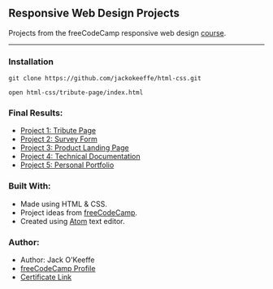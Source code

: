 ## Responsive Web Design Projects
Projects from the freeCodeCamp responsive web design [course](https://www.freecodecamp.org/learn/responsive-web-design/).
<hr>

### Installation
```
git clone https://github.com/jackokeeffe/html-css.git

open html-css/tribute-page/index.html
```
### Final Results:
- [Project 1: Tribute Page](https://codepen.io/jackokeeffe/pen/rNMYGLp)
- [Project 2: Survey Form](https://codepen.io/jackokeeffe/pen/eYdyyEN)
- [Project 3: Product Landing Page](https://codepen.io/jackokeeffe/pen/JjRpNqm)
- [Project 4: Technical Documentation](https://codepen.io/jackokeeffe/pen/wvzmRBe)
- [Project 5: Personal Portfolio](https://codepen.io/jackokeeffe/pen/XWjwwYb)

### Built With:
- Made using HTML & CSS.
- Project ideas from [freeCodeCamp](https://www.freecodecamp.org/learn/responsive-web-design/).
- Created using [Atom](https://atom.io) text editor.
  
### Author:
- Author: Jack O'Keeffe
- [freeCodeCamp Profile](https://www.freecodecamp.org/jackokeeffe)
- [Certificate Link](https://www.freecodecamp.org/certification/jackokeeffe/responsive-web-design)

